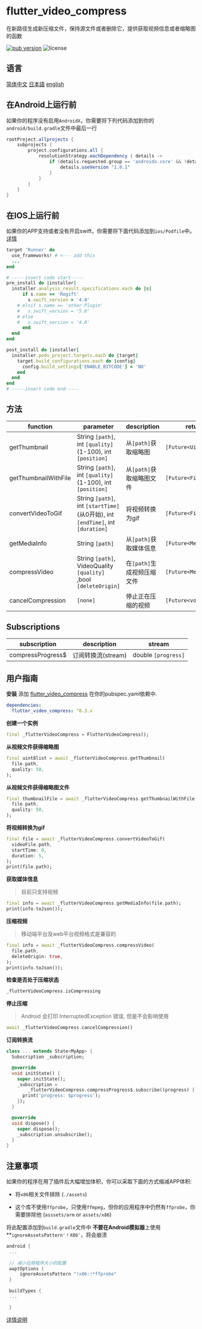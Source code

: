 # flutter_video_compress

在新路径生成新压缩文件，保持源文件或者删除它，提供获取视频信息或者缩略图的函数

<p align="left">
  <a href="https://pub.dartlang.org/packages/flutter_video_compress"><img alt="pub version" src="https://img.shields.io/pub/v/flutter_video_compress.svg"></a>
  <img alt="license" src="https://img.shields.io/github/license/TenkaiRuri/flutter_video_compress.svg">
</p>

## 语言
[简体中文](https://github.com/TenkaiRuri/flutter_video_compress/blob/master/doc/chinese.md) [日本語](https://github.com/TenkaiRuri/flutter_video_compress/blob/master/doc/japanese.md) [english](https://github.com/TenkaiRuri/flutter_video_compress/blob/master/README.md)

## 在Android上运行前
如果你的程序没有启用`AndroidX`，你需要将下列代码添加到你的`android/build.gradle`文件中最后一行

```groovy
rootProject.allprojects {
    subprojects {
        project.configurations.all {
            resolutionStrategy.eachDependency { details ->
                if (details.requested.group == 'androidx.core' && !details.requested.name.contains('androidx')) {
                    details.useVersion "1.0.1"
                }
            }
        }
    }
}
```

## 在IOS上运行前
如果你的APP支持或者没有开启swift，你需要将下面代码添加到`ios/Podfile`中。[详情](https://github.com/flutter/flutter/issues/16049#issuecomment-382629492)

```ruby
target 'Runner' do
  use_frameworks! # <--- add this
  ...
end

# -----insert code start-----
pre_install do |installer|
  installer.analysis_result.specifications.each do |s|
      if s.name == 'Regift'
        s.swift_version = '4.0'
    # elsif s.name == 'other-Plugin'
    #   s.swift_version = '5.0'
    # else
    #   s.swift_version = '4.0'
      end
  end
end

post_install do |installer|
  installer.pods_project.targets.each do |target|
    target.build_configurations.each do |config|
      config.build_settings['ENABLE_BITCODE'] = 'NO'
    end
  end
end
# -----insert code end-----
```

## 方法
|function|parameter|description|return|
|--|--|--|--|
|getThumbnail|String `[path]`, int `[quality]`(1-100), int `[position]`|从`[path]`获取缩略图|`[Future<Uint8List>]`|
|getThumbnailWithFile|String `[path]`, int `[quality]`(1-100), int `[position]`|从`[path]`获取缩略图文件|`[Future<File>]`|
|convertVideoToGif|String `[path]`, int `[startTime]`(从0开始), int `[endTime]`, int `[duration]`|将视频转换为gif|`[Future<File>]`|
|getMediaInfo|String `[path]`|从`[path]`获取媒体信息|`[Future<MediaInfo>]`|
|compressVideo|String `[path]`, VideoQuality `[quality]` ,bool `[deleteOrigin]`|在`[path]`生成视频压缩文件|`[Future<MediaInfo>]`|
|cancelCompression|`[none]`|停止正在压缩的视频|`[Future<void>]`|

## Subscriptions
|subscription|description|stream|
|--|--|--|
|compressProgress$|订阅转换流(stream)|double `[progress]`|

## 用户指南

**安装**
添加 [flutter_video_compress](https://pub.dartlang.org/packages/flutter_video_compress) 在你的pubspec.yaml依赖中.
```yaml
dependencies:
  flutter_video_compress: ^0.3.x
```

**创建一个实例**
```dart
final _flutterVideoCompress = FlutterVideoCompress();
```

**从视频文件获得缩略图**
```dart
final uint8list = await _flutterVideoCompress.getThumbnail(
  file.path,
  quality: 50,
);
```

**从视频文件获得缩略图文件**
```dart
final thumbnailFile = await _flutterVideoCompress.getThumbnailWithFile(
  file.path,
  quality: 50,
);
```

**将视频转换为gif**
```dart
final file = await _flutterVideoCompress.convertVideoToGif(
  videoFile.path,
  startTime: 0,
  duration: 5,
);
print(file.path);
```

**获取媒体信息**
> 目前只支持视频

```dart
final info = await _flutterVideoCompress.getMediaInfo(file.path);
print(info.toJson());
```

**压缩视频**
> 移动端平台及web平台视频格式是兼容的

```dart
final info = await _flutterVideoCompress.compressVideo(
  file.path,
  deleteOrigin: true,
);
print(info.toJson());
```

**检查是否处于压缩状态**
```dart
_flutterVideoCompress.isCompressing
```

**停止压缩**
> Android 会打印 InterruptedException 错误, 但是不会影响使用

```dart
await _flutterVideoCompress.cancelCompression()
```

**订阅转换流**
```dart
class ... extends State<MyApp> {
  Subscription _subscription;

  @override
  void initState() {
    super.initState();
    _subscription =
        _flutterVideoCompress.compressProgress$.subscribe((progress) {
      print('progress: $progress');
    });
  }

  @override
  void dispose() {
    super.dispose();
    _subscription.unsubscribe();
  }
}
```

## 注意事项
如果你的程序在用了插件后大幅增加体积，你可以采取下面的方式缩减APP体积:

* 将`x86`相关文件排除 (`./assets`)

* 这个库不使用`ffprobe`，只使用`ffmpeg`，但你的应用程序中仍然有`ffprobe`，你需要排除他 (`asssets/arm` or `assets/x86`)

将此配置添加到`build.gradle`文件中
**不要在Android模拟器**上使用**`ignoreAssetsPattern'！X86'`，将会崩溃

 ```gradle
android {
  ...
  
  // 减小应用程序大小的配置
  aaptOptions {
      ignoreAssetsPattern "!x86:!*ffprobe"
  }
   
  buildTypes {
  ...

  }
```
[详情说明](https://github.com/bravobit/FFmpeg-Android/wiki/Reduce-APK-File-Size#exclude-architecture)